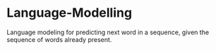 # Language-Modelling
Language modeling for predicting next word in a sequence, given the sequence of words already present.
